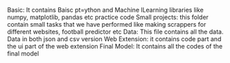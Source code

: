 Basic: It contains Baisc pt=ython and Machine lLearning libraries like numpy, matplotlib, pandas etc practice code
Small projects: this folder contain small tasks that we have performed like making scrappers for different websites, football predictor etc
Data: This file contains all the data. Data in both json and csv version
Web Extension: it contains code part and the ui part of the web extension
Final Model: It contains all the codes of the final model
